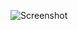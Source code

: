 ![Screenshot](https://raw.githubusercontent.com/Cryakl/Ultimate-RAT-Collection/refs/heads/main/Ghost/Ghost%202.1/Screenshot.png)
